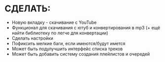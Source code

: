 # СДЕЛАТЬ:
- Новую вкладку - скачивание с YouTube
- Функционал для скачивания с ютуб и конвертирования в mp3 (+ ещё найти библиотеку по легче для конвертации)
- Сделать настройки
- Пофиксить мелкие баги, если имеются/будут имется
- Может быть подулучшить интерфейс списка треков
- Может быть добавить систему создания плейлистов и очередей